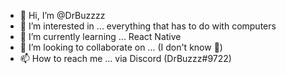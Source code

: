 - 👋 Hi, I’m @DrBuzzzz
- 👀 I’m interested in ... everything that has to do with computers
- 🌱 I’m currently learning ... React Native
- 💞️ I’m looking to collaborate on ... (I don't know 👀)
- 📫 How to reach me ... via Discord (DrBuzzz#9722)

<!---
DrBuzzzz/DrBuzzzz is a ✨ special ✨ repository because its `README.md` (this file) appears on your GitHub profile.
You can click the Preview link to take a look at your changes.
--->
